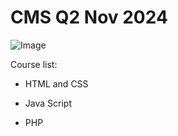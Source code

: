 # CMS Q2 Nov 2024

![Image](https://github.com/user-attachments/assets/ce541bad-b511-4b9e-b58a-9113c3252079)

Course list:
- HTML and CSS
* Java Script
+ PHP
